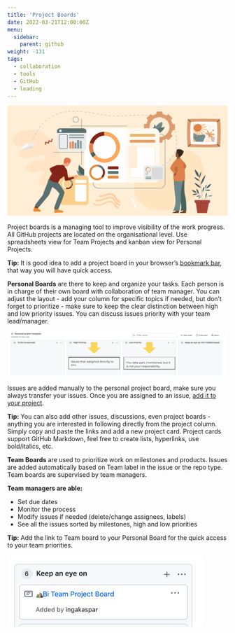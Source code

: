 ```yaml
---
title: 'Project Boards'
date: 2022-03-21T12:00:00Z
menu:
  sidebar:
    parent: github
weight: -131
tags:
  - collaboration
  - tools
  - GitHub
  - leading
---
```


![Project Boards](/img/github/project-boards.png)

Project boards is a managing tool to improve visibility of the work progress. All GitHub projects are located on the organisational level. Use spreadsheets view for Team Projects and kanban view for Personal Projects.

**Tip:** It is good idea to add a project board in your browser’s [bookmark bar](https://workona.com/reviews/chrome-bookmark-toolbar/), that way you will have quick access.

**Personal Boards** are there to keep and organize your tasks. Each person is in charge of their own board with collaboration of team manager. You can adjust the layout - add your column for specific topics if needed, but don’t forget to prioritize - make sure to keep the clear distinction between high and low priority issues. You can discuss issues priority with your team lead/manager.

![image](/img/github/personal-project-board.png)

 Issues are added manually to the personal project board, make sure you always transfer your issues. Once you are assigned to an issue, [add it to your project](https://docs.github.com/en/issues/organizing-your-work-with-project-boards/tracking-work-with-project-boards/adding-issues-and-pull-requests-to-a-project-board).

**Tip:**   You can also add other issues, discussions, even project boards - anything you are interested in following directly from the project column. Simply copy and paste the links and add a new project card. Project cards support GitHub Markdown, feel free to create lists, hyperlinks, use bold/italics, etc.
 
**Team Boards** are used to prioritize work on milestones and products. Issues are added automatically based on Team label in the issue or the repo type. Team boards are supervised by team managers.

**Team managers are able:** 

- Set due dates
- Monitor the process
- Modify issues if needed (delete/change assignees, labels)
- See all the issues sorted by milestones, high and low priorities

**Tip:**  Add the link to Team board to your Personal Board for the quick access to your team priorities.

![link to Team Board](/img/github/link-to-team-board.png)